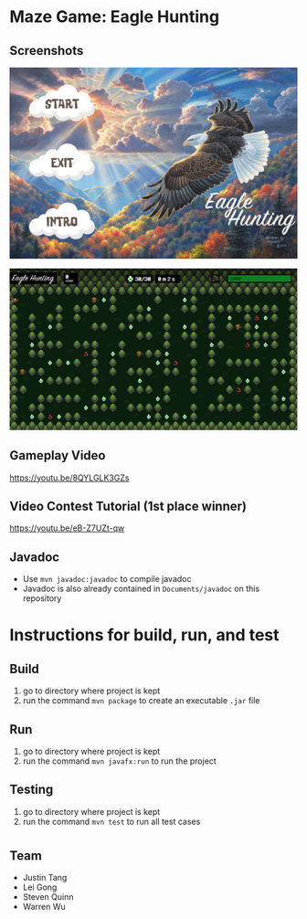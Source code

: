 # Maze Game: Eagle Hunting

## Screenshots
![screen1](resources/Screenshots/screenshot1.png)

![screen2](resources/Screenshots/screenshot2.png)

## Gameplay Video
https://youtu.be/8QYLGLK3GZs

## Video Contest Tutorial (1st place winner)
https://youtu.be/eB-Z7UZt-qw

## Javadoc
* Use `mvn javadoc:javadoc` to compile javadoc
* Javadoc is also already contained in `Documents/javadoc` on this repository

# Instructions for build, run, and test
## Build
1. go to directory where project is kept
2. run the command `mvn package` to create an executable `.jar` file
## Run
1. go to directory where project is kept
2. run the command `mvn javafx:run` to run the project
## Testing
1. go to directory where project is kept
2. run the command `mvn test` to run all test cases
#
## Team
* Justin Tang
* Lei Gong
* Steven Quinn
* Warren Wu